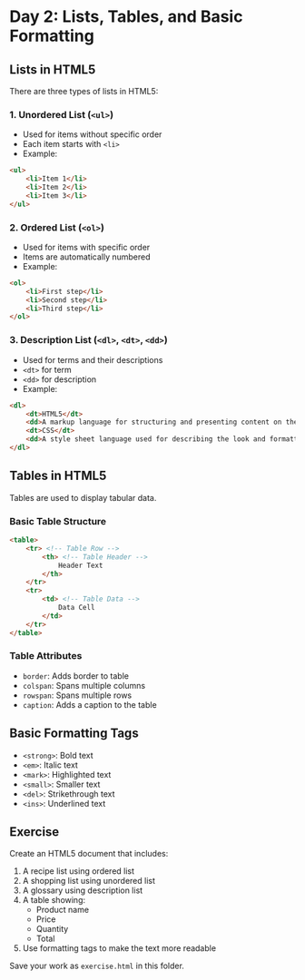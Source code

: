 # Day 2: Lists, Tables, and Basic Formatting

## Lists in HTML5
There are three types of lists in HTML5:

### 1. Unordered List (`<ul>`)
- Used for items without specific order
- Each item starts with `<li>`
- Example:
```html
<ul>
    <li>Item 1</li>
    <li>Item 2</li>
    <li>Item 3</li>
</ul>
```

### 2. Ordered List (`<ol>`)
- Used for items with specific order
- Items are automatically numbered
- Example:
```html
<ol>
    <li>First step</li>
    <li>Second step</li>
    <li>Third step</li>
</ol>
```

### 3. Description List (`<dl>`, `<dt>`, `<dd>`)
- Used for terms and their descriptions
- `<dt>` for term
- `<dd>` for description
- Example:
```html
<dl>
    <dt>HTML5</dt>
    <dd>A markup language for structuring and presenting content on the web</dd>
    <dt>CSS</dt>
    <dd>A style sheet language used for describing the look and formatting of a document</dd>
</dl>
```

## Tables in HTML5
Tables are used to display tabular data.

### Basic Table Structure
```html
<table>
    <tr> <!-- Table Row -->
        <th> <!-- Table Header -->
            Header Text
        </th>
    </tr>
    <tr>
        <td> <!-- Table Data -->
            Data Cell
        </td>
    </tr>
</table>
```

### Table Attributes
- `border`: Adds border to table
- `colspan`: Spans multiple columns
- `rowspan`: Spans multiple rows
- `caption`: Adds a caption to the table

## Basic Formatting Tags
- `<strong>`: Bold text
- `<em>`: Italic text
- `<mark>`: Highlighted text
- `<small>`: Smaller text
- `<del>`: Strikethrough text
- `<ins>`: Underlined text

## Exercise
Create an HTML5 document that includes:
1. A recipe list using ordered list
2. A shopping list using unordered list
3. A glossary using description list
4. A table showing:
   - Product name
   - Price
   - Quantity
   - Total
5. Use formatting tags to make the text more readable

Save your work as `exercise.html` in this folder.
